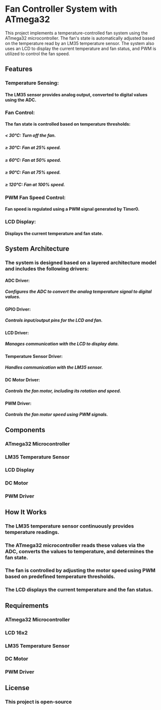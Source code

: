 # Fan Controller System with ATmega32

This project implements a temperature-controlled fan system using the ATmega32 microcontroller. The fan's state is automatically adjusted based on the temperature read by an LM35 temperature sensor. The system also uses an LCD to display the current temperature and fan status, and PWM is utilized to control the fan speed.

## Features

### Temperature Sensing:

#### The LM35 sensor provides analog output, converted to digital values using the ADC.

### Fan Control:

#### The fan state is controlled based on temperature thresholds:

##### < 30°C: Turn off the fan.

##### ≥ 30°C: Fan at 25% speed.

##### ≥ 60°C: Fan at 50% speed.

##### ≥ 90°C: Fan at 75% speed.

##### ≥ 120°C: Fan at 100% speed.

### PWM Fan Speed Control:

#### Fan speed is regulated using a PWM signal generated by Timer0.

### LCD Display:

#### Displays the current temperature and fan state.

## System Architecture

### The system is designed based on a layered architecture model and includes the following drivers:

#### ADC Driver:

##### Configures the ADC to convert the analog temperature signal to digital values.

#### GPIO Driver:

##### Controls input/output pins for the LCD and fan.

#### LCD Driver:

##### Manages communication with the LCD to display data.

#### Temperature Sensor Driver:

##### Handles communication with the LM35 sensor.

#### DC Motor Driver:

##### Controls the fan motor, including its rotation and speed.

#### PWM Driver:

##### Controls the fan motor speed using PWM signals.

## Components

### ATmega32 Microcontroller

### LM35 Temperature Sensor

### LCD Display

### DC Motor

### PWM Driver

## How It Works

### The LM35 temperature sensor continuously provides temperature readings.

### The ATmega32 microcontroller reads these values via the ADC, converts the values to temperature, and determines the fan state.

### The fan is controlled by adjusting the motor speed using PWM based on predefined temperature thresholds.

### The LCD displays the current temperature and the fan status.

## Requirements

### ATmega32 Microcontroller

### LCD 16x2

### LM35 Temperature Sensor

### DC Motor

### PWM Driver

## License

### This project is open-source
